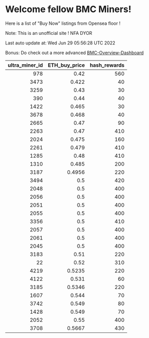 # Welcome fellow BMC Miners!
Here is a list of "Buy Now" listings from Opensea floor !

Note: This is an unofficial site ! NFA DYOR

Last auto update at: Wed Jun 29 05:56:28 UTC 2022

Bonus: Do check out a more advanced [BMC-Overview-Dashboard](https://dune.com/defifunk/BMC-Overview-Dashboard)


|   ultra_miner_id |   ETH_buy_price |   hash_rewards |
|-----------------:|----------------:|---------------:|
|              978 |          0.42   |            560 |
|             3473 |          0.422  |             40 |
|             3259 |          0.43   |             30 |
|              390 |          0.44   |             40 |
|             1422 |          0.465  |             30 |
|             3678 |          0.468  |             40 |
|             2665 |          0.47   |             90 |
|             2263 |          0.47   |            410 |
|             2024 |          0.475  |            160 |
|             2261 |          0.479  |            410 |
|             1285 |          0.48   |            410 |
|             1310 |          0.485  |            200 |
|             3187 |          0.4956 |            220 |
|             3494 |          0.5    |            420 |
|             2048 |          0.5    |            400 |
|             2056 |          0.5    |            400 |
|             2051 |          0.5    |            400 |
|             2055 |          0.5    |            400 |
|             3356 |          0.5    |            410 |
|             2057 |          0.5    |            400 |
|             2061 |          0.5    |            400 |
|             2045 |          0.5    |            400 |
|             3183 |          0.51   |            220 |
|               22 |          0.52   |            310 |
|             4219 |          0.5235 |            220 |
|             4122 |          0.531  |             60 |
|             3185 |          0.5346 |            220 |
|             1607 |          0.544  |             70 |
|             3742 |          0.549  |             80 |
|             1428 |          0.549  |             70 |
|             2052 |          0.55   |            400 |
|             3708 |          0.5667 |            430 |